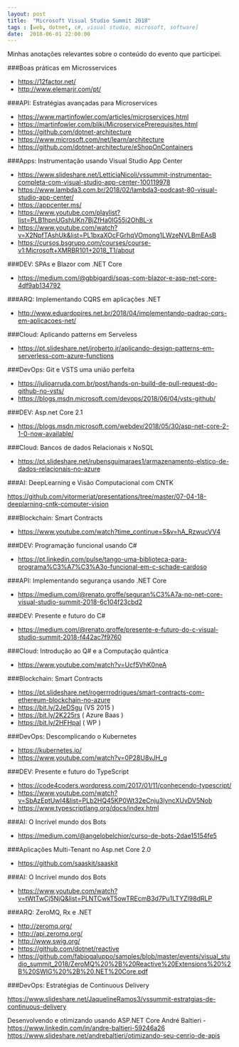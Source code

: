 ```yaml
---
layout: post
title:  "Microsoft Visual Studio Summit 2018"
tags : [web, dotnet, c#, visual studio, microsoft, software]
date:  2018-06-01 22:00:00
---
```


Minhas anotações relevantes sobre o conteúdo do evento que participei.

###Boas práticas em Microsservices 

- https://12factor.net/
- http://www.elemarjr.com/pt/

###API: Estratégias avançadas para Microservices 

- https://www.martinfowler.com/articles/microservices.html
- https://martinfowler.com/bliki/MicroservicePrerequisites.html
- https://github.com/dotnet-architecture
- https://www.microsoft.com/net/learn/architecture
- https://github.com/dotnet-architecture/eShopOnContainers

###Apps: Instrumentação usando Visual Studio App Center 

- https://www.slideshare.net/LetticiaNicoli/vssummit-instrumentao-completa-com-visual-studio-app-center-100119978
- https://www.lambda3.com.br/2018/02/lambda3-podcast-80-visual-studio-app-center/
- https://appcenter.ms/
- https://www.youtube.com/playlist?list=PLB1hpnUGshUKn7BjZfHa0lG55j2OhBL-x
- https://www.youtube.com/watch?v=X2NpfTAshUk&list=PL1bxaXOcFGrhqVOmong1LWzeNVLBmEAsB
- https://cursos.bsgrupo.com/courses/course-v1:Microsoft+XMRBR101+2018_T1/about

###DEV: SPAs e Blazor com .NET Core 

- https://medium.com/@gbbigardi/spas-com-blazor-e-asp-net-core-4df9ab134792

###ARQ: Implementando CQRS em aplicações .NET 

- http://www.eduardopires.net.br/2018/04/implementando-padrao-cqrs-em-aplicacoes-net/

###Cloud: Aplicando patterns em Serveless 

- https://pt.slideshare.net/jroberto.jr/aplicando-design-patterns-em-serverless-com-azure-functions

###DevOps: Git e VSTS uma união perfeita 

- https://julioarruda.com.br/post/hands-on-build-de-pull-request-do-github-no-vsts/
- https://blogs.msdn.microsoft.com/devops/2018/06/04/vsts-github/

###DEV: Asp.net Core 2.1 

- https://blogs.msdn.microsoft.com/webdev/2018/05/30/asp-net-core-2-1-0-now-available/

###Cloud: Bancos de dados Relacionais x NoSQL 

- https://pt.slideshare.net/rubensguimaraes1/armazenamento-elstico-de-dados-relacionais-no-azure

###AI: DeepLearning e Visão Computacional com CNTK 

https://github.com/vitormeriat/presentations/tree/master/07-04-18-deeplarning-cntk-computer-vision

###Blockchain: Smart Contracts 

- https://www.youtube.com/watch?time_continue=5&v=hA_RzwucVV4

###DEV: Programação funcional usando C# 

- https://pt.linkedin.com/pulse/tango-uma-biblioteca-para-programa%C3%A7%C3%A3o-funcional-em-c-schade-cardoso

###API: Implementando segurança usando .NET Core 

- https://medium.com/@renato.groffe/seguran%C3%A7a-no-net-core-visual-studio-summit-2018-6c104f23cbd2

###DEV: Presente e futuro do C# 

- https://medium.com/@renato.groffe/presente-e-futuro-do-c-visual-studio-summit-2018-f442ac7f9760

###Cloud: Introdução ao Q# e a Computação quântica 

- https://www.youtube.com/watch?v=Ucf5VhK0neA

###Blockchain: Smart Contracts 

- https://pt.slideshare.net/rogerrrodrigues/smart-contracts-com-ethereum-blockchain-no-azure
- https://bit.ly/2JeDSgu (VS 2015 ) 
- https://bit.ly/2K225rs ( Azure Baas ) 
- https://bit.ly/2HFHpal ( WP )

###DevOps: Descomplicando o Kubernetes 

- https://kubernetes.io/
- https://www.youtube.com/watch?v=0P28U8vJH_g

###DEV: Presente e futuro do TypeScript 

- https://code4coders.wordpress.com/2017/01/11/conhecendo-typescript/
- https://www.youtube.com/watch?v=SbAzEptUwI4&list=PLb2HQ45KP0Wt32eCnju3lyncXUvDV5Nob
- https://www.typescriptlang.org/docs/index.html

###AI: O Incrível mundo dos Bots

- https://medium.com/@angelobelchior/curso-de-bots-2dae15154fe5

###Aplicações Multi-Tenant no Asp.net Core 2.0 

- https://github.com/saaskit/saaskit

###AI: O Incrível mundo dos Bots

- https://www.youtube.com/watch?v=tWtTwCj5NjQ&list=PLNTCwkT5owTREcmB3d7Pu1LTYZl98dRLP

###ARQ: ZeroMQ, Rx e .NET 

- http://zeromq.org/
- http://api.zeromq.org/
- http://www.swig.org/
- https://github.com/dotnet/reactive
- https://github.com/fabiogaluppo/samples/blob/master/events/visual_studio_summit_2018/ZeroMQ%20%2B%20Reactive%20Extensions%20%2B%20SWIG%20%2B%20.NET%20Core.pdf

###DevOps: Estratégias de Continuous Delivery 

https://www.slideshare.net/JaquelineRamos3/vssummit-estratgias-de-continuous-delivery

Desenvolvendo e otimizando usando ASP.NET Core 
André Baltieri - https://www.linkedin.com/in/andre-baltieri-59246a26
https://www.slideshare.net/andrebaltieri/otimizando-seu-cenrio-de-apis